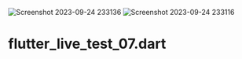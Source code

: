 ![Screenshot 2023-09-24 233136](https://github.com/ashrafulislam444/flutter_live_test_07.dart/assets/118557764/9200178e-08ba-44c1-ba2a-05b370df16ed)
![Screenshot 2023-09-24 233116](https://github.com/ashrafulislam444/flutter_live_test_07.dart/assets/118557764/394f9270-44ef-409a-8ef9-4a3b2a23343e)
# flutter_live_test_07.dart
